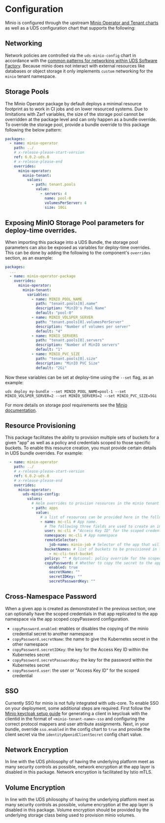 # Configuration

Minio is configured through the upstream [Minio Operator and Tenant charts](https://github.com/minio/operator/tree/master/helm) as well as a UDS configuration chart that supports the following:

## Networking

Network policies are controlled via the `uds-minio-config` chart in accordance with the [common patterns for networking within UDS Software Factory](https://github.com/defenseunicorns/uds-software-factory/blob/main/docs/networking.md).  Because minio does not interact with external resources like databases or object storage it only implements `custom` networking for the `minio` tenant namespace.

## Storage Pools

The Minio Operator package by default deploys a minimal resource footprint as to work in CI jobs and on lower resourced systems. Due to limitations with Zarf variables, the size of the storage pool cannot be overridden at the package level and can only happen as a bundle override. To override the storage pool, provide a bundle override to this package following the below pattern:

```yaml
packages:
  - name: minio-operator
    path: ../
    # x-release-please-start-version
    ref: 6.0.2-uds.0
    # x-release-please-end
    overrides:
      minio-operator:
        minio-tenant:
          values:
            - path: tenant.pools
              value:
                - servers: 4
                  name: pool-0
                  volumesPerServer: 4
                  size: 10Gi
```

## Exposing MinIO Storage Pool parameters for deploy-time overrides.

When importing this package into a UDS Bundle, the storage pool parameters can
also be exposed as variables for deploy-time overrides. This can be done by
adding the following to the component's `overrides` section, as an example:

```yaml
packages:
  ...
  - name: minio-operator-package
    overrides:
      minio-operator:
        minio-tenant:
          variables:
            - name: MINIO_POOL_NAME
              path: "tenant.pools[0].name"
              description: "MinIO's Pool Name"
              default: "pool-0"
            - name: MINIO_VOLSPER_SERVER
              path: "tenant.pools[0].volumesPerServer"
              description: "Number of volumes per server"
              default: "4"
            - name: MINIO_SERVERS
              path: "tenant.pools[0].servers"
              description: "Number of MinIO servers"
              default: "1"
            - name: MINIO_PVC_SIZE
              path: "tenant.pools[0].size"
              description: "MinIO PVC Size"
              default: "2Gi"
```

Now these variables can be set at deploy-time using the `--set` flag, as an example:

```shell
uds deploy my-bundle --set MINIO_POOL_NAME=pool-1 --set MINIO_VOLSPER_SERVER=2 --set MINIO_SERVERS=2 --set MINIO_PVC_SIZE=5Gi
```

For more details on storage pool requirements see the [Minio documentation](https://min.io/docs/minio/kubernetes/upstream/reference/operator-crd.html#pool).

## Resource Provisioning

This package facilitates the ability to provision multiple sets of buckets for a given "app" as well as a policy and credentials scoped to those specific buckets. To enable this resource creation, you must provide certain details in UDS bundle overrides. For example:

```yaml
  - name: minio-operator
    path: ../
    # x-release-please-start-version
    ref: 6.0.2-uds.0
    # x-release-please-end
    overrides:
      minio-operator:
        uds-minio-config:
          values:
            # Helm overrides to proviion resources in the minio tenant
            - path: apps 
              value:
                # a list of resources can be provided here in the following format. 
                - name: mc-cli # App name.
                  # The following three fields are used to create an ingress rule into the minio tenant for your app
                  user: mc-cli # "Access Key ID" for the scoped credential. Note: this cannot be reused and cannot be the same as the root minio credential.
                  namespace: mc-cli # App namespace
                  remoteSelector:
                    job-name: minio-job # Selector of the app that will be connecting to minio
                  bucketNames: # list of buckets to be provisioned in tenant scoped to the app
                    - mc-cli-test-bucket
                  policy: "" # Optional: policy override for the scoped resources is the standard policy does not meet the needs of the application use case.
                  copyPassword: # Whether to copy the secret to the apps namespace. Must be true or false. See below section of this page for more details.
                    enabled: true
                    secretName: ""
                    secretIDKey: ""
                    secretPasswordKey: ""
```

## Cross-Namespace Password

When a given app is created as demonstrated in the previous section, one can optionally have the scoped credentials in that app replicated to the app namespace via the app scoped copyPassword configuration.

- `copyPassword.enabled`: enables or disables the copying of the minio credential secret to another namespace
- `copyPassword.secretName`: the name to give the Kubernetes secret in the other namespace
- `copyPassword.secretIDKey`: the key for the Access Key ID within the Kubernetes secret
- `copyPassword.secretPasswordKey`: the key for the password within the Kubernetes secret
- `copyPassword.user`: the user or "Access Key ID" for the scoped credential

## SSO

Currently SSO for minio is not fully integrated with uds-core. To enable SSO on your deployment, some additional steps are required. First follow the [Minio keycloak setup guide](https://min.io/docs/minio/macos/operations/external-iam/configure-keycloak-identity-management.html) for generating a client in keycloak with the clientid in the format of `<minio-tenant-name>-sso` and configuring the correct protocol mappers and user attribute assignments. Next, in your bundle, override `sso.enabled` in the config chart to `true` and provide the client secret via the `identityOpenidClientSecret` config chart value.

## Network Encryption

In line with the UDS philosophy of having the underlying platform meet as many security controls as possible, network encryption at the app layer is disabled in this package. Network encryption is facilitated by Istio mTLS.

## Volume Encryption

In line with the UDS philosophy of having the underlying platform meet as many security controls as possible, volume encryption at the app layer is disabled in this package. Volume encryption should be provided by the underlying storage class being used to provision minio volumes.
